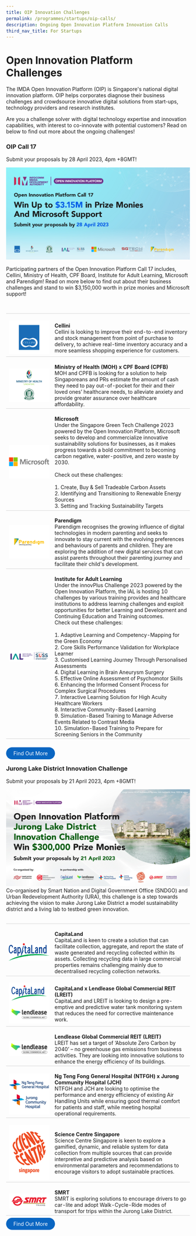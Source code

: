 ```yaml
---
title: OIP Innovation Challenges
permalink: /programmes/startups/oip-calls/
description: Ongoing Open Innovation Platform Innovation Calls
third_nav_title: For Startups
---
```

# Open Innovation Platform Challenges
The IMDA Open Innovation Platform (OIP) is Singapore's national digital innovation platform. OIP helps corporates diagnose their business challenges and crowdsource innovative digital solutions from start-ups, technology providers and research institutes. 

Are you a challenge solver with digital technology expertise and innovation capabilities, with interest to co-innovate with potential customers? Read on below to find out more about the ongoing challenges!

### OIP Call 17

Submit your proposals by 28 April 2023, 4pm +8GMT!

![OIP Call 17 Hero Banner](/images/Programmes/OIP%20Challenges/OIP%20Call%2017_1200x600.jpg)

Participating partners of the Open Innovation Platform Call 17 includes, Cellini, Ministry of Health, CPF Board, Institute for Adult Learning, Microsoft and Parendigm! Read on more below to find out about their business challenges and stand to win $3,150,000 worth in prize monies and Microsoft support!

<table>
    <tr>
      <td style="width:25%; border-top:0.75px solid lightgrey; border-bottom:0.75px solid lightgreytext-align: center; vertical-align: middle;">	
            <br><img src="/images/Programmes/OIP%20Challenges/cellini.png">
        </td>
        <td style="border-top:0.75px solid lightgrey; border-bottom:0.75px solid lightgrey;">
					<br><b>Cellini </b>
	        <br> Cellini is looking to improve their end-to-end inventory and stock management from point of purchase to delivery, to achieve real-time inventory accuracy and a more seamless shopping experience for customers.
        </td>
    </tr>
    <tr>
      <td style="width:25%; border-top:0.75px solid lightgrey; border-bottom:0.75px solid lightgrey;text-align: center; vertical-align: middle;">	
            <br><img src="/images/Programmes/OIP%20Challenges/MOH%20X%20CPFB.png">
        </td>
        <td style="border-top:0.75px solid lightgrey; border-bottom:0.75px solid lightgrey; ">
					<br><b>Ministry of Health (MOH) x CPF Board (CPFB) </b>
	        <br> MOH and CPFB is looking for a solution to help  Singaporeans and PRs estimate the amount of cash they need to pay out-of-pocket for their and their loved ones’ healthcare needs, to alleviate anxiety and provide greater assurance over healthcare affordability.
        </td>
    </tr>	
    <tr>
      <td style="width:25%; border-top:0.75px solid lightgrey; border-bottom:0.75px solid lightgrey; text-align: center; vertical-align: middle;">	
            <br><img src="/images/Programmes/OIP%20Challenges/MS.png">
        </td>
        <td style="border-top:0.75px solid lightgrey; border-bottom:0.75px solid lightgrey;">
					<br><b>Microsoft</b>
	        <br>Under the Singapore Green Tech Challenge 2023 powered by the Open Innovation Platform, Microsoft seeks to develop and commercialize innovative sustainability solutions for businesses, as it makes progress towards a bold commitment to becoming carbon negative, water-positive, and zero waste by 2030. <br><br>
					Check out these challenges: <br>
					<br> 1. Create, Buy & Sell Tradeable Carbon Assets
					<br> 2. Identifying and Transitioning to Renewable Energy Sources
					<br> 3. Setting and Tracking Sustainability Targets
			</td>
    </tr>		
    <tr>
      <td style="width:25%; border-top:0.75px solid lightgrey; border-bottom:0.75px solid lightgrey;text-align: center; vertical-align: middle;">	
            <br><img src="/images/Programmes/OIP%20Challenges/parendigm.png">
        </td>
        <td style="border-top:0.75px solid lightgrey; border-bottom:0.75px solid lightgrey;">
					<br><b>Parendigm</b>
	        <br>Parendigm recognises the growing influence of digital technologies in modern parenting and seeks to innovate to stay current with the evolving preferences and behaviours of parents and children. They are exploring the addition of new digital services that can assist parents throughout their parenting journey and facilitate their child's development.
        </td>
    </tr>		
    <tr>
      <td style="width:25%; border-top:0.75px solid lightgrey; border-bottom:0.75px solid lightgrey; text-align: center; vertical-align: middle;">	
            <br><img src="/images/Programmes/OIP%20Challenges/IAL%20SUSS%20Logo%20CMYK.png">
        </td>
        <td style="border-top:0.75px solid lightgrey; border-bottom:0.75px solid lightgrey;">
					<br><b>Institute for Adult Learning</b>
	        <br> Under the innovPlus Challenge 2023 powered by the Open Innovation Platform, the IAL is hosting 10 challenges by various training provides and healthcare institutions to address learning challenges and exploit opportunities for better Learning and Development and Continuing Education and Training outcomes. <br>
					Check out these challenges: <br>
					<br> 1. Adaptive Learning and Competency-Mapping for the Green Economy
					<br> 2. Core Skills Performance Validation for Workplace Learner
					<br> 3. Customised Learning Journey Through Personalised Assessments
					<br> 4. Digital Learning in Brain Aneurysm Surgery
					<br> 5. Effective Online Assessment of Psychomotor Skills
					<br> 6. Enhancing the Informed Consent Process for Complex Surgical Procedures
					<br> 7. Interactive Learning Solution for High Acuity Healthcare Workers
					<br> 8. Interactive Community-Based Learning
					<br> 9. Simulation-Based Training to Manage Adverse Events Related to Contrast Media
					<br> 10. Simulation-Based Training to Prepare for Screening Seniors in the Community
			</td>
    </tr>
	<br>
</table>	<br>
<a href="https://www.openinnovation.sg/challenges?utm_medium=website&utm_source=pixelwebsite&utm_campaign=call17" target="_blank" style="background-color: #0A66C2; color: white; text-decoration: none; border-radius: 100px; padding-left: 20px; padding-right: 20px; padding-top:8px; padding-bottom:8px">Find Out More</a>


### Jurong Lake District Innovation Challenge
Submit your proposals by 21 April 2023, 4pm +8GMT! 

<img src="/images/Programmes/OIP%20Challenges/JLD_1200x630.jpg">
<br>
Co-organised by Smart Nation and Digital Government Office (SNDGO) and Urban Redevelopment Authority (URA), this challenge is a step towards achieving the vision to make Jurong Lake District a model sustainability district and a living lab to testbed green innovation.
<br>
<br>
<table>
    <tr>
      <td style="width:25%; border-top:0.75px solid lightgrey; border-bottom:0.75px solid lightgrey; text-align: center; vertical-align: middle;">	
            <br><img src="/images/Programmes/OIP%20Challenges/CapitaLand%20logo%20(RGB).png">
        </td>
        <td style="border-top:0.75px solid lightgrey; border-bottom:0.75px solid lightgrey;">
					<br><b>CapitaLand </b>
	        <br> CapitaLand is keen to create a solution that can facilitate collection, aggregate, and report the state of waste generated and recycling collected within its assets. Collecting recycling data in large commercial properties remains challenging mainly due to decentralised recycling collection networks.
        </td>
    </tr>
    <tr>
        <td style="width:25%; border-top:0.75px solid lightgrey; border-bottom:0.75px solid lightgrey;text-align: center; vertical-align: middle;">
            <br><img src="/images/Programmes/OIP%20Challenges/CapitaLand%20x%20LREIT.png">
        </td>
        <td style="border-top:0.75px solid lightgrey; border-bottom:0.75px solid lightgrey;">
					<br><b>CapitaLand x Lendlease Global Commercial REIT (LREIT)</b>
            <br>CapitaLand and LREIT is looking to design a pre-emptive and predictive water tank monitoring system that reduces the need for corrective maintenance work. 
        </td>
    </tr>
	<tr>
        <td style="width:25%; border-top:0.75px solid lightgrey; border-bottom:0.75px solid lightgrey;text-align: center; vertical-align: middle;">
            <br><img src="/images/Programmes/OIP%20Challenges/Lendlease.png">
        </td>
        <td style="border-top:0.75px solid lightgrey; border-bottom:0.75px solid lightgrey;">
					<br><b>Lendlease Global Commercial REIT (LREIT)</b>
            <br>LREIT has set a target of ‘Absolute Zero Carbon by 2040’ – no greenhouse gas emissions from business activities. They are looking into innovative solutions to enhance the energy efficiency of its buildings.
        </td>
    </tr>			
	<tr>
      <td style="width:25%; border-top:0.75px solid lightgrey; border-bottom:0.75px solid lightgrey;text-align: center; vertical-align: middle;">	
            <br><img src="/images/Programmes/OIP%20Challenges/NTFGH%20x%20JCH.png">
        </td>
        <td style="border-top:0.75px solid lightgrey; border-bottom:0.75px solid lightgrey;">
            <br><b>Ng Teng Fong General Hospital (NTFGH) x Jurong Community Hospital (JCH)</b>
            <br>NTFGH and JCH are looking to optimise the performance and energy efficiency of existing Air Handling Units while ensuring good thermal comfort for patients and staff, while meeting hospital operational requirements.
        </td>
    </tr>	
		<tr>
      <td style="width:25%; border-top:0.75px solid lightgrey; border-bottom:0.75px solid lightgrey;text-align: center; vertical-align: middle;">	
            <br><img src="/images/Programmes/OIP%20Challenges/SCS%20logo%20Orange.png">
        </td>
        <td style="border-top:0.75px solid lightgrey; border-bottom:0.75px solid lightgrey;">
            <br><b>Science Centre Singapore</b>
            <br> Science Centre Singapore is keen to explore a gamified, dynamic, and reliable system for data collection from multiple sources that can provide interpretive and predictive analysis based on environmental parameters and recommendations to encourage visitors to adopt sustainable practices.
        </td>
    </tr>	
			<tr>
      <td style="width:25%; border-top:0.75px solid lightgrey; border-bottom:0.75px solid lightgrey;text-align: center; vertical-align: middle;">	
            <br><img src="/images/Programmes/OIP%20Challenges/SMRT%20Trains%20Logo.png">
        </td>
        <td style="border-top:0.75px solid lightgrey; border-bottom:0.75px solid lightgrey;">
            <br><b>SMRT</b>
            <br> SMRT is exploring solutions to encourage drivers to go car-lite and adopt Walk-Cycle-Ride modes of transport for trips within the Jurong Lake District.
        </td>
    </tr>	
		</table>

<a href="https://www.openinnovation.sg/challenges?utm_medium=website&utm_source=pixelwebsite&utm_campaign=jldcall" target="_blank" style="background-color: #0A66C2; color: white; text-decoration: none; border-radius: 100px; padding-left: 20px; padding-right: 20px; padding-top:8px; padding-bottom:8px">Find Out More</a>